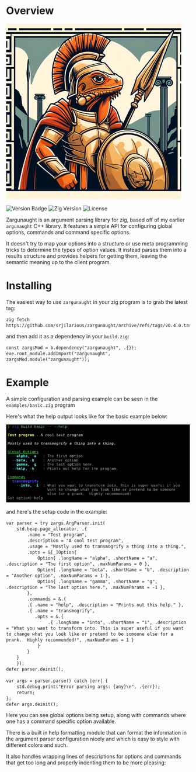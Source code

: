 # Overview

![Logo](images/zargunaught.png)

![Version Badge](https://img.shields.io/badge/Version-0.5.0-brightgreen)
![Zig Version](https://img.shields.io/badge/Zig%20Version-0.13.0-%23f7a41d?logo=zig)
![License](https://img.shields.io/badge/License-MIT-blue)

Zargunaught is an argument parsing library for zig, based off of my earlier `argunaught` C++ library.  It features a simple API for configuring global options, commands and command specific options.

It doesn't try to map your options into a structure or use meta programming tricks to determine the types of option values.  It instead parses them into a results structure and provides helpers for getting them, leaving the semantic meaning up to the client program.

# Installing

The easiest way to use `zargunaught` in your zig program is to grab the latest tag:

```
zig fetch https://github.com/srjilarious/zargunaught/archive/refs/tags/v0.4.0.tar.gz
```

and then add it as a dependency in your `build.zig`:

```
const zargsMod = b.dependency("zargunaught", .{});
exe.root_module.addImport("zargunaught", zargsMod.module("zargunaught"));
```

# Example

A simple configuration and parsing example can be seen in the `examples/basic.zig` program

Here's what the help output looks like for the basic example below:

![Basic example help output](images/basic_example_help.png)

and here's the setup code in the example:

```zig
var parser = try zargs.ArgParser.init(
    std.heap.page_allocator, .{ 
        .name = "Test program",
        .description = "A cool test program",
        .usage = "Mostly used to transmogrify a thing into a thing.",
        .opts = &[_]Option{
            Option{ .longName = "alpha", .shortName = "a", .description = "The first option", .maxNumParams = 0 },
            Option{ .longName = "beta", .shortName = "b", .description = "Another option", .maxNumParams = 1 },
            Option{ .longName = "gamma", .shortName = "g", .description = "The last option here.", .maxNumParams = -1 },
        },
        .commands = &.{
        .{ .name = "help", .description = "Prints out this help." },
        .{ .name = "transmogrify", 
           .opts = &.{
                .{ .longName = "into", .shortName = "i", .description = "What you want to transform into. This is super useful if you want to change what you look like or pretend to be someone else for a prank.  Highly recommended!", .maxNumParams = 1 }
            }
        }
    }
    });
defer parser.deinit();

var args = parser.parse() catch |err| {
    std.debug.print("Error parsing args: {any}\n", .{err});
    return;
};
defer args.deinit();
```

Here you can see global options being setup, along with commands where one has a command specific option available.

There is a built in help formatting module that can format the information in the argument parser configuration nicely and which is easy to style with different colors and such.  

It also handles wrapping lines of descriptions for options and commands that get too long and properly indenting them to be more pleasing:

